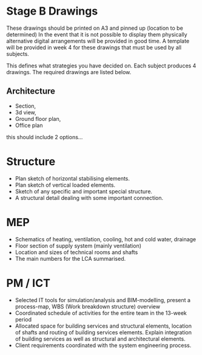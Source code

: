 # Stage B Drawings



These drawings should be printed on A3 and pinned up (location to be determined) In the event that it is not possible to display them physically alternative digital arrangements will be provided in good time. A template will be provided in week 4 for these drawings that must be used by all subjects. 

This defines what strategies you have decided on. Each subject produces 4 drawings. The required drawings are listed below. 

## Architecture 
* Section,  
* 3d view,  
* Ground floor plan,  
* Office plan


this should include 2 options...

# Structure 

* Plan sketch of horizontal stabilising elements. 
* Plan sketch of vertical loaded elements. 
* Sketch of any specific and important special structure. 
* A structural detail dealing with some important connection. 

# MEP 
* Schematics of heating, ventilation, cooling, hot and cold water, drainage 
* Floor section of supply system (mainly ventilation) 
* Location and sizes of technical rooms and shafts
* The main numbers for the LCA summarised.

<!-- This is commented out. 
Geo 

* Soil profile,  
* Footprint, showing also the layout of structural components at foundation level 
* Section N-S, including interactions with structure 
* Section E-W 

Fire 
* Placement of the building showing the access of the fire brigade 
* Describe your evacuation strategy showing the building 
* What part of your building is performance based? What will follow the prescriptive codes? 
-->
# PM / ICT 

* Selected IT tools for simulation/analysis and BIM-modelling, present a process-map, WBS (Work breakdown structure) overview 
* Coordinated schedule of activities for the entire team in the 13-week period 
* Allocated space for building services and structural elements, location of shafts and routing of building services elements. Explain integration of building services as well as structural and architectural elements. 
* Client requirements coordinated with the system engineering process. 




